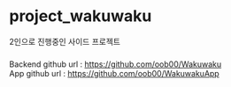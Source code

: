 # project_wakuwaku
2인으로 진행중인 사이드 프로젝트

###

Backend github url : https://github.com/oob00/Wakuwaku  
App github url : https://github.com/oob00/WakuwakuApp

